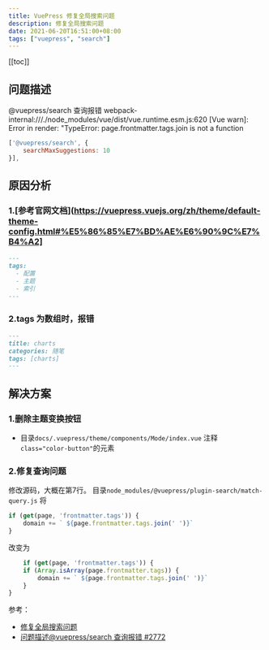 ```yaml
---
title: VuePress 修复全局搜索问题
description: 修复全局搜索问题
date: 2021-06-20T16:51:00+08:00
tags: ["vuepress", "search"]
---
```

[[toc]]

## 问题描述

@vuepress/search 查询报错
webpack-internal:///./node_modules/vue/dist/vue.runtime.esm.js:620 [Vue warn]: Error in render: "TypeError:
page.frontmatter.tags.join is not a function

```js
['@vuepress/search', {
    searchMaxSuggestions: 10
}],
```

## 原因分析

### 1.[参考官网文档](https://vuepress.vuejs.org/zh/theme/default-theme-config.html#%E5%86%85%E7%BD%AE%E6%90%9C%E7%B4%A2]

```markdown
---
tags:
  - 配置
  - 主题
  - 索引
---
```

### 2.tags 为数组时，报错

```markdown
---
title: charts
categories: 随笔  
tags: [charts]
---
```

## 解决方案

### 1.删除主题变换按钮

- 目录`docs/.vuepress/theme/components/Mode/index.vue`
  注释`class="color-button"`的元素

### 2.修复查询问题

修改源码，大概在第7行。
目录`node_modules/@vuepress/plugin-search/match-query.js`
将

```js
if (get(page, 'frontmatter.tags')) {
    domain += ` ${page.frontmatter.tags.join(' ')}`
}
```

改变为

```js
    if (get(page, 'frontmatter.tags')) {
    if (Array.isArray(page.frontmatter.tags)) {
        domain += ` ${page.frontmatter.tags.join(' ')}`
    }
}
```

参考：

- [修复全局搜索问题](https://github.com/zhoufanglu/vuepressBlogBackup/blob/master/%E6%BA%90%E7%A0%81%E5%A4%87%E4%BB%BD/README.md)
- [问题描述@vuepress/search 查询报错 #2772](https://github.com/vuejs/vuepress/issues/2772)
